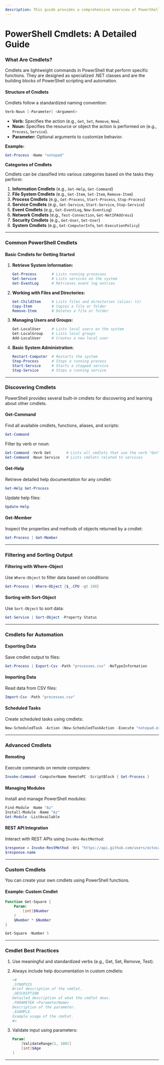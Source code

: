 ```yaml
---
description: This guide provides a comprehensive overview of PowerShell cmdlets
---
```


# PowerShell Cmdlets: A Detailed Guide

### What Are Cmdlets?

Cmdlets are lightweight commands in PowerShell that perform specific functions. They are designed as specialized .NET classes and are the building blocks of PowerShell scripting and automation.

#### Structure of Cmdlets

Cmdlets follow a standardized naming convention:

```powershell
Verb-Noun [-Parameter] <Argument>
```

* **Verb:** Specifies the action (e.g., `Get`, `Set`, `Remove`, `New`).
* **Noun:** Specifies the resource or object the action is performed on (e.g., `Process`, `Service`).
* **Parameter:** Optional arguments to customize behavior.

**Example:**

```powershell
Get-Process -Name "notepad"
```

**Categories of Cmdlets**

Cmdlets can be classified into various categories based on the tasks they perform:

1. **Information Cmdlets** (e.g., `Get-Help`, `Get-Command`)
2. **File System Cmdlets** (e.g., `Get-Item`, `Set-Item`, `Remove-Item`)
3. **Process Cmdlets** (e.g., `Get-Process`, `Start-Process`, `Stop-Process`)
4. **Service Cmdlets** (e.g., `Get-Service`, `Start-Service`, `Stop-Service`)
5. **Event Cmdlets** (e.g., `Get-EventLog`, `New-EventLog`)
6. **Network Cmdlets** (e.g., `Test-Connection`, `Get-NetIPAddress`)
7. **Security Cmdlets** (e.g., `Get-User`, `Set-User`)
8. **System Cmdlets** (e.g., `Get-ComputerInfo`, `Set-ExecutionPolicy`)

***

### Common PowerShell Cmdlets

#### Basic Cmdlets for Getting Started

1.  **Retrieve System Information:**

    ```powershell
    Get-Process       # Lists running processes
    Get-Service       # Lists services on the system
    Get-EventLog      # Retrieves event log entries
    ```
2.  **Working with Files and Directories:**

    ```powershell
    Get-ChildItem     # Lists files and directories (alias: ls)
    Copy-Item         # Copies a file or folder
    Remove-Item       # Deletes a file or folder
    ```
3.  **Managing Users and Groups:**

    ```powershell
    Get-LocalUser     # Lists local users on the system
    Get-LocalGroup    # Lists local groups
    Add-LocalUser     # Creates a new local user
    ```
4.  **Basic System Administration:**

    ```powershell
    Restart-Computer  # Restarts the system
    Stop-Process      # Stops a running process
    Start-Service     # Starts a stopped service
    Stop-Service      # Stops a running service
    ```

***

### Discovering Cmdlets

PowerShell provides several built-in cmdlets for discovering and learning about other cmdlets.

#### Get-Command

Find all available cmdlets, functions, aliases, and scripts:

```powershell
Get-Command
```

Filter by verb or noun:

```powershell
Get-Command -Verb Get       # Lists all cmdlets that use the verb "Get"
Get-Command -Noun Service   # Lists cmdlets related to services
```

#### Get-Help

Retrieve detailed help documentation for any cmdlet:

```powershell
Get-Help Get-Process
```

Update help files:

```powershell
Update-Help
```

#### Get-Member

Inspect the properties and methods of objects returned by a cmdlet:

```powershell
Get-Process | Get-Member
```

***

### Filtering and Sorting Output

#### Filtering with Where-Object

Use `Where-Object` to filter data based on conditions:

```powershell
Get-Process | Where-Object {$_.CPU -gt 100}
```

#### Sorting with Sort-Object

Use `Sort-Object` to sort data:

```powershell
Get-Service | Sort-Object -Property Status
```

***

### Cmdlets for Automation

#### Exporting Data

Save cmdlet output to files:

```powershell
Get-Process | Export-Csv -Path "processes.csv" -NoTypeInformation
```

#### Importing Data

Read data from CSV files:

```powershell
Import-Csv -Path "processes.csv"
```

#### Scheduled Tasks

Create scheduled tasks using cmdlets:

```powershell
New-ScheduledTask -Action (New-ScheduledTaskAction -Execute "notepad.exe") -Trigger (New-ScheduledTaskTrigger -At 8am -Daily)
```

***

### Advanced Cmdlets

#### Remoting

Execute commands on remote computers:

```powershell
Invoke-Command -ComputerName RemotePC -ScriptBlock { Get-Process }
```

#### Managing Modules

Install and manage PowerShell modules:

```powershell
Find-Module -Name "Az"
Install-Module -Name "Az"
Get-Module -ListAvailable
```

#### REST API Integration

Interact with REST APIs using `Invoke-RestMethod`:

```powershell
$response = Invoke-RestMethod -Uri "https://api.github.com/users/octocat"
$response.name
```

***

### Custom Cmdlets

You can create your own cmdlets using PowerShell functions.

#### Example: Custom Cmdlet

```powershell
Function Get-Square {
    Param(
        [int]$Number
    )
    $Number * $Number
}

Get-Square -Number 5
```

***

### Cmdlet Best Practices

1. Use meaningful and standardized verbs (e.g., Get, Set, Remove, Test).
2.  Always include help documentation in custom cmdlets:

    ```powershell
    <#
    .SYNOPSIS
    Brief description of the cmdlet.
    .DESCRIPTION
    Detailed description of what the cmdlet does.
    .PARAMETER <ParameterName>
    Description of the parameter.
    .EXAMPLE
    Example usage of the cmdlet.
    #>
    ```
3.  Validate input using parameters:

    ```powershell
    Param(
        [ValidateRange(1, 100)]
        [int]$Age
    )
    ```

***


